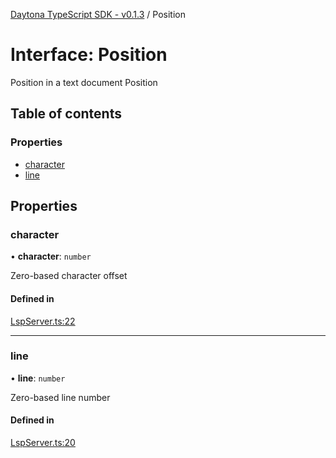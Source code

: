 [Daytona TypeScript SDK - v0.1.3](../README.md) / Position

# Interface: Position

Position in a text document
 Position

## Table of contents

### Properties

- [character](Position.md#character)
- [line](Position.md#line)

## Properties

### character

• **character**: `number`

Zero-based character offset

#### Defined in

[LspServer.ts:22](https://github.com/daytonaio/sdk/blob/b45168f061cd6be86cb18d4f6da11d28c59292bf/packages/typescript/src/LspServer.ts#L22)

___

### line

• **line**: `number`

Zero-based line number

#### Defined in

[LspServer.ts:20](https://github.com/daytonaio/sdk/blob/b45168f061cd6be86cb18d4f6da11d28c59292bf/packages/typescript/src/LspServer.ts#L20)
